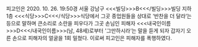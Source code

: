 피고인은 2020. 10. 26. 19:50경 서울 강남구 <<<빌딩>>>B<<</빌딩>>>빌딩 지하1층 <<<식당>>>C<<</식당>>>식당에서 그곳 종업원들을 상대로 ‘반찬을 더 달라‘는 등으로 말하며 큰소리로 소란을 피우다가 그곳 손님인 피해자 <<<내국인이름>>>D<<</내국인이름>>>(남, 48세)로부터 '그만하시라‘는 말을 듣게 되자 갑자기 오른 손으로 피해자의 얼굴을 1회 밀쳤다.
이로써 피고인은 피해자를 폭행하였다.